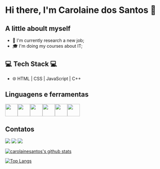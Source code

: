 # Hi there, I'm Carolaine dos Santos 👋

## A little aboult myself

- 💼 I'm currently research a new job;
- 🎓 I'm doing my courses about IT;

## 💻 Tech Stack 💻
 
- 🌐 HTML | CSS | JavaScript | C++

## Linguagens e ferramentas

<img src="https://cdn.jsdelivr.net/gh/devicons/devicon/icons/github/github-original.svg" width="40" height="40"/><img src="https://cdn.jsdelivr.net/gh/devicons/devicon/icons/vscode/vscode-original.svg" width="40" height="40"/><img src="https://cdn.jsdelivr.net/gh/devicons/devicon/icons/html5/html5-plain.svg" width="40" height="40"/><img src="https://cdn.jsdelivr.net/gh/devicons/devicon/icons/css3/css3-plain.svg" width="40" height="40"/><img src="https://cdn.jsdelivr.net/gh/devicons/devicon/icons/javascript/javascript-plain.svg" width="40" height="40" /><img src="https://cdn.jsdelivr.net/gh/devicons/devicon/icons/cplusplus/cplusplus-line.svg" width="40" height="40"/>
          

## Contatos

<div>
<a href="https://instagram.com/caroll.st" target="_blank"><img src="https://img.shields.io/badge/-Instagram-%23E4405F?style=for-the-badge&logo=instagram&logoColor=white" target="_blank"></a>
 <a href = "mailto:karol-21021998@mail.com"><img src="https://img.shields.io/badge/Gmail-D14836?style=for-the-badge&logo=gmail&logoColor=white" target="_blank"></a>
<a href="https://www.linkedin.com/in/carolaine-dos-santos-0ab300231/" target="_blank"><img src="https://img.shields.io/badge/-LinkedIn-%230077B5?style=for-the-badge&logo=linkedin&logoColor=white" target="_blank"></a>   
</div>                  
          
[![carolainesantos's github stats](https://github-readme-stats.vercel.app/api?username=carolainesantos&show_icons=true&&theme=radical&hide=["contribs","issues"])](https://github.com/carolainesantos)

[![Top Langs](https://github-readme-stats.vercel.app/api/top-langs/?username=carolainesantos&show_icons=true&theme=radical&layout=compact)](https://github.com/carolainesantos/github-readme-stats)
